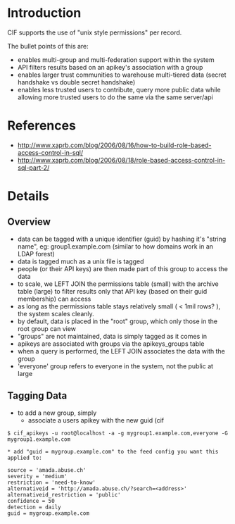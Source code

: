 # Introduction #

CIF supports the use of "unix style permissions" per record.

The bullet points of this are:
  * enables multi-group and multi-federation support within the system
  * API filters results based on an apikey's association with a group
  * enables larger trust communities to warehouse multi-tiered data (secret handshake vs double secret handshake)
  * enables less trusted users to contribute, query more public data while allowing more trusted users to do the same via the same server/api

# References #
  * http://www.xaprb.com/blog/2006/08/16/how-to-build-role-based-access-control-in-sql/
  * http://www.xaprb.com/blog/2006/08/18/role-based-access-control-in-sql-part-2/

# Details #
## Overview ##
  * data can be tagged with a unique identifier (guid) by hashing it's "string name", eg: group1.example.com (similar to how domains work in an LDAP forest)
  * data is tagged much as a unix file is tagged
  * people (or their API keys) are then made part of this group to access the data
  * to scale, we LEFT JOIN the permissions table (small) with the archive table (large) to filter results only that API key (based on their guid membership) can access
  * as long as the permissions table stays relatively small ( < 1mil rows? ), the system scales cleanly.
  * by default, data is placed in the "root" group, which only those in the root group can view
  * "groups" are not maintained, data is simply tagged as it comes in
  * apikeys are associated with groups via the apikeys\_groups table
  * when a query is performed, the LEFT JOIN associates the data with the group
  * 'everyone' group refers to everyone in the system, not the public at large

## Tagging Data ##
  * to add a new group, simply
    * associate a users apikey with the new guid (cif
```
$ cif_apikeys -u root@localhost -a -g mygroup1.example.com,everyone -G mygroup1.example.com
```
    * add "guid = mygroup.example.com" to the feed config you want this applied to:
```
source = 'amada.abuse.ch'
severity = 'medium'
restriction = 'need-to-know'
alternativeid = 'http://amada.abuse.ch/?search=<address>'
alternativeid_restriction = 'public'
confidence = 50
detection = daily
guid = mygroup.example.com
```